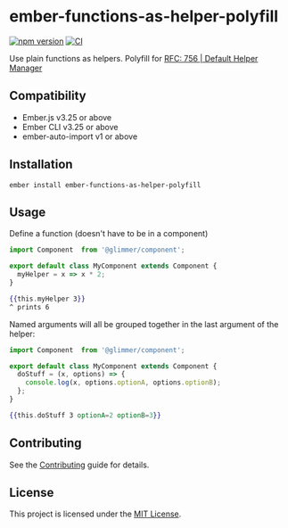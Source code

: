 # ember-functions-as-helper-polyfill

[![npm version](https://badge.fury.io/js/ember-functions-as-helper-polyfill.svg)](https://badge.fury.io/js/ember-functions-as-helper-polyfill)
[![CI](https://github.com/NullVoxPopuli/ember-functions-as-helper-polyfill/actions/workflows/ci.yml/badge.svg?branch=main&event=push)](https://github.com/NullVoxPopuli/ember-functions-as-helper-polyfill/actions/workflows/ci.yml)


Use plain functions as helpers.
Polyfill for [RFC: 756 | Default Helper Manager](https://github.com/emberjs/rfcs/pull/756)

## Compatibility

* Ember.js v3.25 or above
* Ember CLI v3.25 or above
* ember-auto-import v1 or above


## Installation

```
ember install ember-functions-as-helper-polyfill
```

## Usage

Define a function (doesn't have to be in a component)

```js
import Component  from '@glimmer/component';

export default class MyComponent extends Component {
  myHelper = x => x * 2;
}
```
```hbs
{{this.myHelper 3}}
^ prints 6
```

Named arguments will all be grouped together in the last argument of the helper:

```js
import Component  from '@glimmer/component';

export default class MyComponent extends Component {
  doStuff = (x, options) => {
    console.log(x, options.optionA, options.optionB);
  };
}
```
```hbs
{{this.doStuff 3 optionA=2 optionB=3}}
```


## Contributing

See the [Contributing](CONTRIBUTING.md) guide for details.


## License

This project is licensed under the [MIT License](LICENSE.md).

